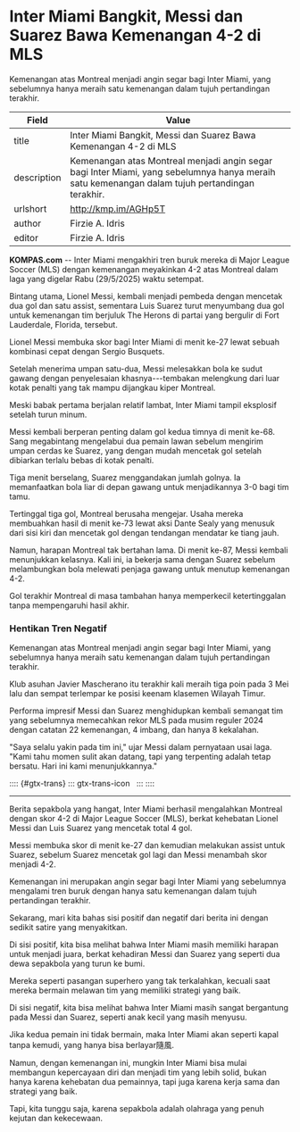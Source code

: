 # Inter Miami Bangkit, Messi dan Suarez Bawa Kemenangan 4-2 di MLS

Kemenangan atas Montreal menjadi angin segar bagi Inter Miami, yang sebelumnya hanya meraih satu kemenangan dalam tujuh pertandingan terakhir.

| Field       | Value                                                       |
|-------------|-------------------------------------------------------------|
| title       | Inter Miami Bangkit, Messi dan Suarez Bawa Kemenangan 4-2 di MLS |
| description | Kemenangan atas Montreal menjadi angin segar bagi Inter Miami, yang sebelumnya hanya meraih satu kemenangan dalam tujuh pertandingan terakhir. |
| urlshort    | http://kmp.im/AGHp5T |
| author      | Firzie A. Idris |
| editor      | Firzie A. Idris |

**KOMPAS.com** -- Inter Miami mengakhiri tren buruk mereka di Major League Soccer (MLS) dengan kemenangan meyakinkan 4-2 atas Montreal dalam laga yang digelar Rabu (29/5/2025) waktu setempat.

Bintang utama, Lionel Messi, kembali menjadi pembeda dengan mencetak dua gol dan satu assist, sementara Luis Suarez turut menyumbang dua gol untuk kemenangan tim berjuluk The Herons di partai yang bergulir di Fort Lauderdale, Florida, tersebut.

Lionel Messi membuka skor bagi Inter Miami di menit ke-27 lewat sebuah kombinasi cepat dengan Sergio Busquets.

Setelah menerima umpan satu-dua, Messi melesakkan bola ke sudut gawang dengan penyelesaian khasnya---tembakan melengkung dari luar kotak penalti yang tak mampu dijangkau kiper Montreal.

Meski babak pertama berjalan relatif lambat, Inter Miami tampil eksplosif setelah turun minum.

Messi kembali berperan penting dalam gol kedua timnya di menit ke-68. Sang megabintang mengelabui dua pemain lawan sebelum mengirim umpan cerdas ke Suarez, yang dengan mudah mencetak gol setelah dibiarkan terlalu bebas di kotak penalti.

Tiga menit berselang, Suarez menggandakan jumlah golnya. Ia memanfaatkan bola liar di depan gawang untuk menjadikannya 3-0 bagi tim tamu.

Tertinggal tiga gol, Montreal berusaha mengejar. Usaha mereka membuahkan hasil di menit ke-73 lewat aksi Dante Sealy yang menusuk dari sisi kiri dan mencetak gol dengan tendangan mendatar ke tiang jauh.

Namun, harapan Montreal tak bertahan lama. Di menit ke-87, Messi kembali menunjukkan kelasnya. Kali ini, ia bekerja sama dengan Suarez sebelum melambungkan bola melewati penjaga gawang untuk menutup kemenangan 4-2.

Gol terakhir Montreal di masa tambahan hanya memperkecil ketertinggalan tanpa mempengaruhi hasil akhir.

### Hentikan Tren Negatif

Kemenangan atas Montreal menjadi angin segar bagi Inter Miami, yang sebelumnya hanya meraih satu kemenangan dalam tujuh pertandingan terakhir.

Klub asuhan Javier Mascherano itu terakhir kali meraih tiga poin pada 3 Mei lalu dan sempat terlempar ke posisi keenam klasemen Wilayah Timur.

Performa impresif Messi dan Suarez menghidupkan kembali semangat tim yang sebelumnya memecahkan rekor MLS pada musim reguler 2024 dengan catatan 22 kemenangan, 4 imbang, dan hanya 8 kekalahan.

"Saya selalu yakin pada tim ini," ujar Messi dalam pernyataan usai laga. "Kami tahu momen sulit akan datang, tapi yang terpenting adalah tetap bersatu. Hari ini kami menunjukkannya."

:::: {#gtx-trans}
::: gtx-trans-icon
 
:::
::::

---
Berita sepakbola yang hangat, Inter Miami berhasil mengalahkan Montreal dengan skor 4-2 di Major League Soccer (MLS), berkat kehebatan Lionel Messi dan Luis Suarez yang mencetak total 4 gol.

 Messi membuka skor di menit ke-27 dan kemudian melakukan assist untuk Suarez, sebelum Suarez mencetak gol lagi dan Messi menambah skor menjadi 4-2.

 Kemenangan ini merupakan angin segar bagi Inter Miami yang sebelumnya mengalami tren buruk dengan hanya satu kemenangan dalam tujuh pertandingan terakhir.



Sekarang, mari kita bahas sisi positif dan negatif dari berita ini dengan sedikit satire yang menyakitkan.

 Di sisi positif, kita bisa melihat bahwa Inter Miami masih memiliki harapan untuk menjadi juara, berkat kehadiran Messi dan Suarez yang seperti dua dewa sepakbola yang turun ke bumi.

 Mereka seperti pasangan superhero yang tak terkalahkan, kecuali saat mereka bermain melawan tim yang memiliki strategi yang baik.

 Di sisi negatif, kita bisa melihat bahwa Inter Miami masih sangat bergantung pada Messi dan Suarez, seperti anak kecil yang masih menyusu.

 Jika kedua pemain ini tidak bermain, maka Inter Miami akan seperti kapal tanpa kemudi, yang hanya bisa berlayar隨風.

 Namun, dengan kemenangan ini, mungkin Inter Miami bisa mulai membangun kepercayaan diri dan menjadi tim yang lebih solid, bukan hanya karena kehebatan dua pemainnya, tapi juga karena kerja sama dan strategi yang baik.

 Tapi, kita tunggu saja, karena sepakbola adalah olahraga yang penuh kejutan dan kekecewaan.
